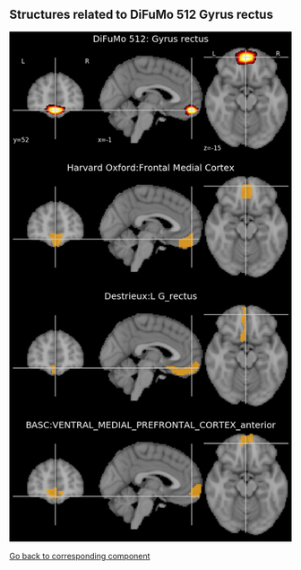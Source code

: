


## Structures related to DiFuMo 512 Gyrus rectus

![77](77.jpg "Structures related to DiFuMo 512 Gyrus rectus")

[Go back to corresponding component](https://parietal-inria.github.io/DiFuMo/512/html/77.html)
